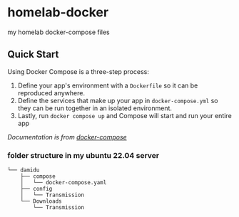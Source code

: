 # homelab-docker
my homelab docker-compose files

## Quick Start

Using Docker Compose is a three-step process:

1. Define your app's environment with a ``Dockerfile`` so it can be reproduced anywhere.
2. Define the services that make up your app in ``docker-compose.yml`` so they can be run together in an isolated environment.
3. Lastly, run ``docker compose up`` and Compose will start and run your entire app

*Documentation is from [docker-compose](https://github.com/docker/compose)*





### folder structure in my ubuntu 22.04 server

```
└── damidu
    ├── compose
    │   └── docker-compose.yaml
    ├── config
    │   └── Transmission
    └── Downloads
        └── Transmission

```
